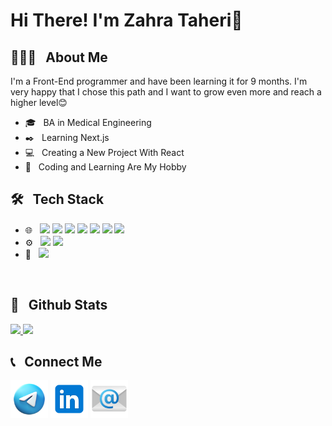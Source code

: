 
<h1>Hi There! I'm Zahra Taheri👋</h1>
<h2>👩🏻‍💻 &nbsp; About Me</h2>
<p>
  I'm a Front-End programmer and have been learning it for 9 months. I'm very happy that I chose this path and I want to grow even more and reach a higher level😊
</p>
<ul>
  <li>🎓 &nbsp; BA in Medical Engineering</li>
  <li>✒️ &nbsp; Learning Next.js</li>
  <li>💻 &nbsp; Creating a New Project With React</li>
  <li>🌟 &nbsp; Coding and Learning Are My Hobby</li>
</ul>


<h2>🛠️ &nbsp; Tech Stack</h2>
<ul>
  
  <li>
    🌐 &nbsp; 
    <img src="https://img.shields.io/badge/HTML5-333333?logo=html5" /> 
    <img src="https://img.shields.io/badge/CSS3-333333?logo=css3" /> 
    <img src="https://img.shields.io/badge/tailwindcss-333333?logo=tailwindcss" /> 
    <img src="https://img.shields.io/badge/javascript-333333?logo=javascript" />
    <img src="https://img.shields.io/badge/Typescript-333333?logo=typescript" />
    <img src="https://img.shields.io/badge/React-333333?logo=react" /> 
    <img src="https://img.shields.io/badge/Next.js-333333?logo=next.js" /> 
  </li>
  <li>
    ⚙️ &nbsp; 
    <img src="https://img.shields.io/badge/Git-333333?logo=git" /> 
    <img src="https://img.shields.io/badge/Github-333333?logo=github" /> 
  </li>
  <li>
    🔧 &nbsp; <img src="https://img.shields.io/badge/Visual Studio Code-333333?logo=visual-studio-code" /> 
  </li>
</ul>

<br/>
<h2>💫 &nbsp; Github Stats</h2>

<a href="https://github.com/zahratec50">
  <img src="https://github-readme-stats.vercel.app/api?username=zahratec50&show_icons=true&theme=radical" />
  <img src="https://github-readme-stats.vercel.app/api/top-langs/?username=zahratec50"/>
</a>

<br/>
<h2>📞 &nbsp; Connect Me</h2>

<p>
  <a href="https://t.me/Zti76"><img width="60px" height="60px" src="https://github.com/zahratec50/zahratec50/blob/main/icons8-telegram-94.png?raw=true" /></a>
  <a href="https://www.linkedin.com/in/zahra-taheri-55a18913b/"><img width="60px" height="60px" src="https://github.com/zahratec50/zahratec50/blob/main/icons8-linkedin-96.png?raw=true"/></a>
  <a href="https://zahratec50@gmail.com"><img width="60px" height="60px" src="https://github.com/zahratec50/zahratec50/blob/main/icons8-email-96.png?raw=true" /></a>
</p>

<br/>



 
